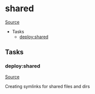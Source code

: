 <!-- DO NOT EDIT THIS FILE! -->
<!-- Instead edit recipe/deploy/shared.php -->
<!-- Then run bin/docgen -->

# shared

[Source](/recipe/deploy/shared.php)



* Tasks
  * [deploy:shared](#deployshared)


## Tasks

### deploy:shared
[Source](https://github.com/deployphp/deployer/blob/master/recipe/deploy/shared.php#L8)

Creating symlinks for shared files and dirs


